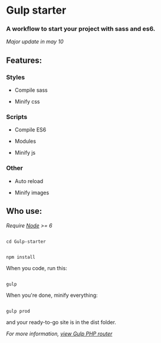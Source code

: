 # Gulp starter

### A workflow to start your project with sass and es6.

*Major update in may 10*

## Features:


### Styles

* Compile sass

* Minify css


### Scripts

* Compile ES6

* Modules

* Minify js


### Other

* Auto reload

* Minify images


## Who use:

*Require [Node](https://nodejs.org/en/) >= 6*

```

cd Gulp-starter

```

```

npm install

```

When you code, run this:

```

gulp

```

When you're done, minify everything:

```

gulp prod

```

and your ready-to-go site is in the dist folder.

*For more information, [view Gulp PHP router](https://github.com/LorisMarino/Gulp-PHP-router)*

